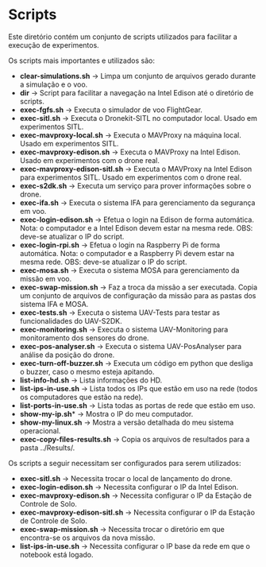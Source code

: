 # Scripts

Este diretório contém um conjunto de scripts utilizados para facilitar a execução de experimentos. 

Os scripts mais importantes e utilizados são:

* **clear-simulations.sh** -> Limpa um conjunto de arquivos gerado durante a simulação e o voo.
* **dir** -> Script para facilitar a navegação na Intel Edison até o diretório de scripts.
* **exec-fgfs.sh** -> Executa o simulador de voo FlightGear.
* **exec-sitl.sh** -> Executa o Dronekit-SITL no computador local. Usado em experimentos SITL.
* **exec-mavproxy-local.sh** -> Executa o MAVProxy na máquina local. Usado em experimentos SITL.
* **exec-mavproxy-edison.sh** -> Executa o MAVProxy na Intel Edison. Usado em experimentos com o drone real.
* **exec-mavproxy-edison-sitl.sh** -> Executa o MAVProxy na Intel Edison para experimentos SITL. Usado em experimentos com o drone real.
* **exec-s2dk.sh** -> Executa um serviço para prover informações sobre o drone.
* **exec-ifa.sh** -> Executa o sistema IFA para gerenciamento da segurança em voo.
* **exec-login-edison.sh** -> Efetua o login na Edison de forma automática. Nota: o computador e a Intel Edison devem estar na mesma rede. OBS: deve-se atualizar o IP do script.
* **exec-login-rpi.sh** -> Efetua o login na Raspberry Pi de forma automática. Nota: o computador e a Raspberry Pi devem estar na mesma rede. OBS: deve-se atualizar o IP do script.
* **exec-mosa.sh** -> Executa o sistema MOSA para gerenciamento da missão em voo.
* **exec-swap-mission.sh** -> Faz a troca da missão a ser executada. Copia um conjunto de arquivos de configuração da missão para as pastas dos sistema IFA e MOSA.
* **exec-tests.sh** -> Executa o sistema UAV-Tests para testar as funcionalidades do UAV-S2DK.
* **exec-monitoring.sh** -> Executa o sistema UAV-Monitoring para monitoramento dos sensores do drone.
* **exec-pos-analyser.sh** -> Executa o sistema UAV-PosAnalyser para análise da posição do drone.
* **exec-turn-off-buzzer.sh** -> Executa um código em python que desliga o buzzer, caso o mesmo esteja apitando.
* **list-info-hd.sh** -> Lista informações do HD.
* **list-ips-in-use.sh** -> Lista todos os IPs que estão em uso na rede (todos os computadores que estão na rede).
* **list-ports-in-use.sh** -> Lista todas as portas de rede que estão em uso.
* **show-my-ip.sh*** -> Mostra o IP do meu computador.
* **show-my-linux.sh** -> Mostra a versão detalhada do meu sistema operacional.
* **exec-copy-files-results.sh** -> Copia os arquivos de resultados para a pasta ../Results/.

Os scripts a seguir necessitam ser configurados para serem utilizados:

* **exec-sitl.sh** -> Necessita trocar o local de lançamento do drone.
* **exec-login-edison.sh** -> Necessita configurar o IP da Intel Edison.
* **exec-mavproxy-edison.sh** -> Necessita configurar o IP da Estação de Controle de Solo.
* **exec-mavproxy-edison-sitl.sh** -> Necessita configurar o IP da Estação de Controle de Solo.
* **exec-swap-mission.sh** -> Necessita trocar o diretório em que encontra-se os arquivos da nova missão.
* **list-ips-in-use.sh** -> Necessita configurar o IP base da rede em que o notebook está logado.
